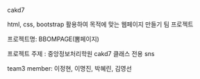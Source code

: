 cakd7

html, css, bootstrap  활용하여 목적에 맞는 웹페이지 만들기 팀 프로젝트

프로젝트명: BBOMPAGE(뽐페이지)

프로젝트 주제 : 중앙정보처리학원 cakd7 클래스 전용 sns

team3 member: 이정현, 이명진, 박혜린, 김영선
